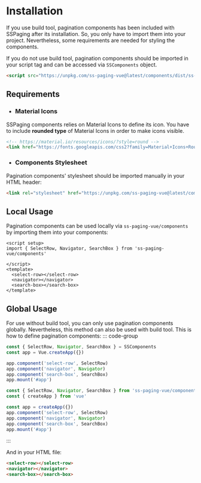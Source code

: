# Installation
If you use build tool, pagination components has been included with SSPaging after its installation. So, you only have to import them into your project. Nevertheless, some requirements are needed for styling the components. <br>

If you do not use build tool, pagination components should be imported in your script tag and can be accessed via `SSComponents` object.
```html
<script src="https://unpkg.com/ss-paging-vue@latest/components/dist/ss-components.prod.js"></script>
```

## Requirements
- ### Material Icons
SSPaging components relies on Material Icons to define its icon. You have to include <strong>rounded type</strong> of Material Icons in order to make icons visible.
```html
<!-- https://material.io/resources/icons/?style=round -->
<link href="https://fonts.googleapis.com/css2?family=Material+Icons+Round" rel="stylesheet">
```
- ### Components Stylesheet
Pagination components' stylesheet should be imported manually in your HTML header:
```html
<link rel="stylesheet" href="https://unpkg.com/ss-paging-vue@latest/components/dist/style.css">
```

## Local Usage
Pagination components can be used locally via `ss-paging-vue/components` by importing them into your components:
```vue
<script setup>
import { SelectRow, Navigator, SearchBox } from 'ss-paging-vue/components'

</script>
<template>
  <select-row></select-row>
  <navigator></navigator>
  <search-box></search-box>
</template>
```

## Global Usage
For use without build tool, you can only use pagination components globally. Nevertheless, this method can also be used with build tool. This is how to define pagination components:
::: code-group
```javascript [Non-Build tool]
const { SelectRow, Navigator, SearchBox } = SSComponents
const app = Vue.createApp({})

app.component('select-row', SelectRow)
app.component('navigator', Navigator)
app.component('search-box', SearchBox)
app.mount('#app')
```
```js [Build tool]
const { SelectRow, Navigator, SearchBox } from 'ss-paging-vue/components'
const { createApp } from 'vue'

const app = createApp({})
app.component('select-row', SelectRow)
app.component('navigator', Navigator)
app.component('search-box', SearchBox)
app.mount('#app')
```
:::

And in your HTML file:
```html
<select-row></select-row>
<navigator></navigator>
<search-box></search-box>
```
